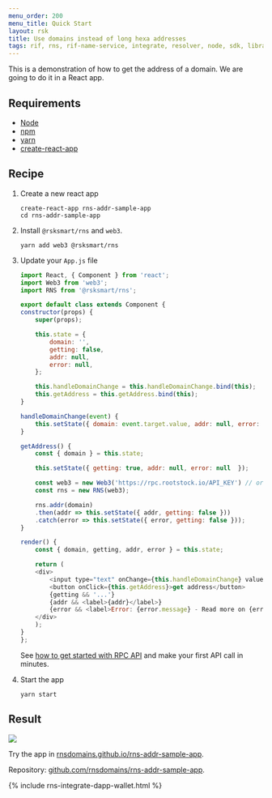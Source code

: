 ```yaml
---
menu_order: 200
menu_title: Quick Start
layout: rsk
title: Use domains instead of long hexa addresses
tags: rif, rns, rif-name-service, integrate, resolver, node, sdk, libraries, infrastructure, protocols, mvp, design, rbtc, defi, decentralized, quick-start, guides, tutorial, networks, dapps, tools, rootstock, rsk, ethereum, smart-contracts, install, get-started, how-to, mainnet, testnet, contracts, wallets, web3, crypto
---
```


This is a demonstration of how to get the address of a domain. We are going to do it in a React app.

## Requirements

- [Node](https://nodejs.org)
- [npm](https://npmjs.org)
- [yarn](https://yarnpkg.com/)
- [create-react-app](https://create-react-app.dev/)

## Recipe

1. Create a new react app

    ```
    create-react-app rns-addr-sample-app
    cd rns-addr-sample-app
    ```

2. Install `@rsksmart/rns` and `web3`.

    ```
    yarn add web3 @rsksmart/rns
    ```

3. Update your `App.js` file

    ```javascript
    import React, { Component } from 'react';
    import Web3 from 'web3';
    import RNS from '@rsksmart/rns';

    export default class extends Component {
    constructor(props) {
        super(props);

        this.state = {
            domain: '',
            getting: false,
            addr: null,
            error: null,
        };

        this.handleDomainChange = this.handleDomainChange.bind(this);
        this.getAddress = this.getAddress.bind(this);
    }

    handleDomainChange(event) {
        this.setState({ domain: event.target.value, addr: null, error: null });
    }

    getAddress() {
        const { domain } = this.state;

        this.setState({ getting: true, addr: null, error: null  });

        const web3 = new Web3('https://rpc.rootstock.io/API_KEY') // or 'https://rpc.testnet.rootstock.io'
        const rns = new RNS(web3);

        rns.addr(domain)
        .then(addr => this.setState({ addr, getting: false }))
        .catch(error => this.setState({ error, getting: false }));
    }

    render() {
        const { domain, getting, addr, error } = this.state;

        return (
        <div>
            <input type="text" onChange={this.handleDomainChange} value={domain} />
            <button onClick={this.getAddress}>get address</button>
            {getting && '...'}
            {addr && <label>{addr}</label>}
            {error && <label>Error: {error.message} - Read more on {error.ref}</label>}
        </div>
        );
    }
    };
    ```

    See [how to get started with RPC API](/tools/rpc-api/) and make your first API call in minutes.

4. Start the app

    ```
    yarn start
    ```

## Result

![](/assets/img/rns/get_addr_sample.png)

Try the app in [rnsdomains.github.io/rns-addr-sample-app](https://rnsdomains.github.io/rns-addr-sample-app).

Repository: [github.com/rnsdomains/rns-addr-sample-app](https://github.com/rnsdomains/rns-addr-sample-app).

<div class="container the-stack">
  {% include rns-integrate-dapp-wallet.html %}
</div>
